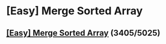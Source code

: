 # \[Easy\] Merge Sorted Array

## [\[Easy\] Merge Sorted Array](https://leetcode.com/problems/merge-sorted-array/)           \(3405/5025\)

